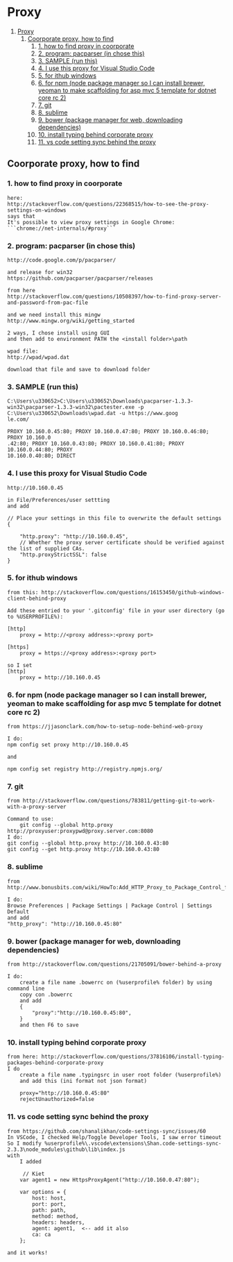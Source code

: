 <a id="markdown-proxy" name="proxy"></a>
# Proxy

<!-- TOC insertAnchor:true orderedList:true -->

1. [Proxy](#proxy)
    1. [Coorporate proxy, how to find](#coorporate-proxy-how-to-find)
        1. [1. how to find proxy in coorporate](#1-how-to-find-proxy-in-coorporate)
        2. [2. program: pacparser (in chose this)](#2-program-pacparser-in-chose-this)
        3. [3. SAMPLE (run this)](#3-sample-run-this)
        4. [4. I use this proxy for Visual Studio Code](#4-i-use-this-proxy-for-visual-studio-code)
        5. [5. for ithub windows](#5-for-ithub-windows)
        6. [6. for npm (node package manager so I can install brewer, yeoman to make scaffolding for asp mvc 5 template for dotnet core rc 2)](#6-for-npm-node-package-manager-so-i-can-install-brewer-yeoman-to-make-scaffolding-for-asp-mvc-5-template-for-dotnet-core-rc-2)
        7. [7. git](#7-git)
        8. [8. sublime](#8-sublime)
        9. [9. bower (package manager for web, downloading dependencies)](#9-bower-package-manager-for-web-downloading-dependencies)
        10. [10. install typing behind corporate proxy](#10-install-typing-behind-corporate-proxy)
        11. [11. vs code setting sync behind the proxy](#11-vs-code-setting-sync-behind-the-proxy)

<!-- /TOC -->

<a id="markdown-coorporate-proxy-how-to-find" name="coorporate-proxy-how-to-find"></a>
## Coorporate proxy, how to find 

<a id="markdown-1-how-to-find-proxy-in-coorporate" name="1-how-to-find-proxy-in-coorporate"></a>
### 1. how to find proxy in coorporate
    here:
	http://stackoverflow.com/questions/22368515/how-to-see-the-proxy-settings-on-windows
	says that 
	It's possible to view proxy settings in Google Chrome: ```chrome://net-internals/#proxy```

<a id="markdown-2-program-pacparser-in-chose-this" name="2-program-pacparser-in-chose-this"></a>
### 2. program: pacparser (in chose this)
	http://code.google.com/p/pacparser/

	and release for win32
	https://github.com/pacparser/pacparser/releases

	from here
	http://stackoverflow.com/questions/10508397/how-to-find-proxy-server-and-password-from-pac-file

	and we need install this mingw
	http://www.mingw.org/wiki/getting_started

	2 ways, I chose install using GUI
	and then add to environment PATH the <install folder>\path

	wpad file:
	http://wpad/wpad.dat

	download that file and save to download folder

<a id="markdown-3-sample-run-this" name="3-sample-run-this"></a>
### 3. SAMPLE (run this)

	C:\Users\u330652>C:\Users\u330652\Downloads\pacparser-1.3.3-win32\pacparser-1.3.3-win32\pactester.exe -p C:\Users\u330652\Downloads\wpad.dat -u https://www.goog
	le.com/

	PROXY 10.160.0.45:80; PROXY 10.160.0.47:80; PROXY 10.160.0.46:80; PROXY 10.160.0
	.42:80; PROXY 10.160.0.43:80; PROXY 10.160.0.41:80; PROXY 10.160.0.44:80; PROXY
	10.160.0.40:80; DIRECT


<a id="markdown-4-i-use-this-proxy-for-visual-studio-code" name="4-i-use-this-proxy-for-visual-studio-code"></a>
### 4. I use this proxy for Visual Studio Code
	http://10.160.0.45

	in File/Preferences/user settting
	and add 

	// Place your settings in this file to overwrite the default settings
	{

		"http.proxy": "http://10.160.0.45",
		// Whether the proxy server certificate should be verified against the list of supplied CAs.
		"http.proxyStrictSSL": false
	}

<a id="markdown-5-for-ithub-windows" name="5-for-ithub-windows"></a>
### 5. for ithub windows
    from this: http://stackoverflow.com/questions/16153450/github-windows-client-behind-proxy

	Add these entried to your '.gitconfig' file in your user directory (go to %USERPROFILE%):

	[http]
	    proxy = http://<proxy address>:<proxy port>

	[https]
	    proxy = https://<proxy address>:<proxy port>

	so I set 	
	[http]
	    proxy = http://10.160.0.45

<a id="markdown-6-for-npm-node-package-manager-so-i-can-install-brewer-yeoman-to-make-scaffolding-for-asp-mvc-5-template-for-dotnet-core-rc-2" name="6-for-npm-node-package-manager-so-i-can-install-brewer-yeoman-to-make-scaffolding-for-asp-mvc-5-template-for-dotnet-core-rc-2"></a>
### 6. for npm (node package manager so I can install brewer, yeoman to make scaffolding for asp mvc 5 template for dotnet core rc 2)
    from https://jjasonclark.com/how-to-setup-node-behind-web-proxy

	I do: 
	npm config set proxy http://10.160.0.45

	and

	npm config set registry http://registry.npmjs.org/

<a id="markdown-7-git" name="7-git"></a>
### 7. git 
	from http://stackoverflow.com/questions/783811/getting-git-to-work-with-a-proxy-server

	Command to use:
		git config --global http.proxy http://proxyuser:proxypwd@proxy.server.com:8080
	I do:
	git config --global http.proxy http://10.160.0.43:80
	git config --get http.proxy http://10.160.0.43:80

<a id="markdown-8-sublime" name="8-sublime"></a>
### 8. sublime	
	from http://www.bonusbits.com/wiki/HowTo:Add_HTTP_Proxy_to_Package_Control_for_Sublime_Text

	I do:
	Browse Preferences | Package Settings | Package Control | Settings Default
	and add
	"http_proxy": "http://10.160.0.45:80"

<a id="markdown-9-bower-package-manager-for-web-downloading-dependencies" name="9-bower-package-manager-for-web-downloading-dependencies"></a>
### 9. bower (package manager for web, downloading dependencies)
	from http://stackoverflow.com/questions/21705091/bower-behind-a-proxy

	I do:
		create a file name .bowerrc on (%userprofile% folder) by using command line
		copy con .bowerrc
		and add 
		{
    		"proxy":"http://10.160.0.45:80",    		
		}
		and then F6 to save
		
<a id="markdown-10-install-typing-behind-corporate-proxy" name="10-install-typing-behind-corporate-proxy"></a>
### 10. install typing behind corporate proxy
	from here: http://stackoverflow.com/questions/37816106/install-typing-packages-behind-corporate-proxy
	I do 
		create a file name .typingsrc in user root folder (%userprofile%)
		and add this (ini format not json format)

		proxy="http://10.160.0.45:80"
		rejectUnauthorized=false 

<a id="markdown-11-vs-code-setting-sync-behind-the-proxy" name="11-vs-code-setting-sync-behind-the-proxy"></a>
### 11. vs code setting sync behind the proxy
	from https://github.com/shanalikhan/code-settings-sync/issues/60
	In VSCode, I checked Help/Toggle Developer Tools, I saw error timeout
	So I modify %userprofile%\.vscode\extensions\Shan.code-settings-sync-2.3.3\node_modules\github\lib\index.js
	with
		I added 

		 // Kiet
        var agent1 = new HttpsProxyAgent("http://10.160.0.47:80");

        var options = {
            host: host,
            port: port,
            path: path,
            method: method,
            headers: headers,
            agent: agent1,  <-- add it also            
            ca: ca            
        };
	
	and it works!
	


